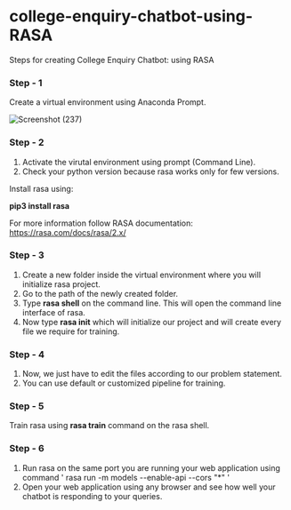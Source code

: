 # college-enquiry-chatbot-using-RASA

Steps for creating College Enquiry Chatbot: using RASA

### Step - 1

Create a virtual environment using Anaconda Prompt.

![Screenshot (237)](https://user-images.githubusercontent.com/55443395/146378026-ba17a878-5533-4961-b4e4-070d5dfc4606.png)

### Step - 2

1. Activate the virutal environment using prompt (Command Line).
1. Check your python version because rasa works only for few versions.

Install rasa using:

**pip3 install rasa**

For more information follow RASA documentation: 
https://rasa.com/docs/rasa/2.x/

### Step - 3

1. Create a new folder inside the virtual environment where you will initialize rasa project.
1. Go to the path of the newly created folder.
1. Type **rasa shell** on the command line. This will open the command line interface of rasa.
2. Now type **rasa init** which will initialize our project and will create every file we require for training.

### Step - 4

1. Now, we just have to edit the files according to our problem statement.
2. You can use default or customized pipeline for training.

### Step - 5

Train rasa using **rasa train** command on the rasa shell.

### Step - 6

1. Run rasa on the same port you are running your web application using command ' rasa run -m models --enable-api --cors "*" '
2. Open your web application using any browser and see how well your chatbot is responding to your queries.
